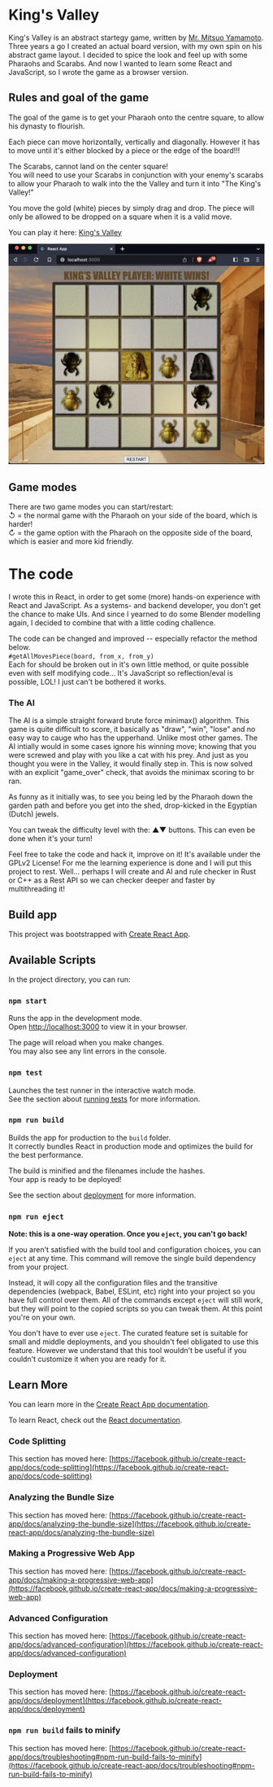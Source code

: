 # King's Valley

King's Valley is an abstract startegy game, written by <a href="https://www.youtube.com/watch?v=y9o_ydV63Ho">Mr. Mitsuo Yamamoto</a>.
Three years a go I created an actual board version, with my own spin on his abstract game layout. I decided to spice the look and feel up with some Pharaohs and Scarabs. And now I wanted to learn some React and JavaScript, so I wrote the game as a browser version.

## Rules and goal of the game

The goal of the game is to get your Pharaoh onto the centre square, to allow his dynasty to flourish.
<p>
Each piece can move horizontally, vertically and diagonally. However it has to move until it's either blocked by a piece or the edge of the board!!! 
<p>
The Scarabs, cannot land on the center square! </br>
You will need to use your Scarabs in conjunction with your enemy's scarabs to allow your Pharaoh to walk into the the Valley and turn it into "The King's Valley!"
<p>
You move the gold (white) pieces by simply drag and drop. The piece will only be allowed to be dropped on a square when it is a valid move.
<p>
You can play it here: <a href="https://gentle-beach-08e592103.2.azurestaticapps.net/">King's Valley</a>

![Alt text](./screenshot.png?raw=true "King's Valley")

## Game modes

There are two game modes you can start/restart:<br/>
↺ = the normal game with the Pharaoh on your side of the board, which is harder!<br/>
↻ = the game option with the Pharaoh on the opposite side of the board, which is easier and more kid friendly.

# The code

I wrote this in React, in order to get some (more) hands-on experience with React and JavaScript. As a systems- and backend developer, you don't get the chance to make UIs. And since I yearned to do some Blender modelling again, I decided to combine that with a little coding challence.
<p>
The code can be changed and improved -- especially refactor the method below.
<code>
#getAllMovesPiece(board, from_x, from_y) 
</code>
Each for should be broken out in it's own little method, or quite possible even with self modifying code... It's JavaScript so reflection/eval is possible, LOL! I just can't be bothered it works. 

### The AI

The AI is a simple straight forward brute force minimax() algorithm. This game is quite difficult to score, it basically as "draw", "win", "lose" and no easy way to cauge who has the upperhand. Unlike most other games. The AI intially would in some cases ignore his winning move; knowing that you were screwed and play with you like a cat with his prey. And just as you thought you were in the Valley, it would finally step in. This is now solved with an explicit "game_over" check, that avoids the minimax scoring to br ran.
<p>
As funny as it initially was, to see you being led by the Pharaoh down the garden path and before you get into the shed, drop-kicked in the Egyptian (Dutch) jewels.
<p>
You can tweak the difficulty level with the: ▲▼ buttons. This can even be done when it's your turn!
<p>
Feel free to take the code and hack it, improve on it! It's available under the GPLv2 License! For me the learning experience is done and I will put this project to rest. Well... perhaps I will create and AI and rule checker in Rust or C++ as a Rest API so we can checker deeper and faster by multithreading it! 

## Build app

This project was bootstrapped with [Create React App](https://github.com/facebook/create-react-app).

## Available Scripts

In the project directory, you can run:

### `npm start`

Runs the app in the development mode.\
Open [http://localhost:3000](http://localhost:3000) to view it in your browser.

The page will reload when you make changes.\
You may also see any lint errors in the console.

### `npm test`

Launches the test runner in the interactive watch mode.\
See the section about [running tests](https://facebook.github.io/create-react-app/docs/running-tests) for more information.

### `npm run build`

Builds the app for production to the `build` folder.\
It correctly bundles React in production mode and optimizes the build for the best performance.

The build is minified and the filenames include the hashes.\
Your app is ready to be deployed!

See the section about [deployment](https://facebook.github.io/create-react-app/docs/deployment) for more information.

### `npm run eject`

**Note: this is a one-way operation. Once you `eject`, you can't go back!**

If you aren't satisfied with the build tool and configuration choices, you can `eject` at any time. This command will remove the single build dependency from your project.

Instead, it will copy all the configuration files and the transitive dependencies (webpack, Babel, ESLint, etc) right into your project so you have full control over them. All of the commands except `eject` will still work, but they will point to the copied scripts so you can tweak them. At this point you're on your own.

You don't have to ever use `eject`. The curated feature set is suitable for small and middle deployments, and you shouldn't feel obligated to use this feature. However we understand that this tool wouldn't be useful if you couldn't customize it when you are ready for it.

## Learn More

You can learn more in the [Create React App documentation](https://facebook.github.io/create-react-app/docs/getting-started).

To learn React, check out the [React documentation](https://reactjs.org/).

### Code Splitting

This section has moved here: [https://facebook.github.io/create-react-app/docs/code-splitting](https://facebook.github.io/create-react-app/docs/code-splitting)

### Analyzing the Bundle Size

This section has moved here: [https://facebook.github.io/create-react-app/docs/analyzing-the-bundle-size](https://facebook.github.io/create-react-app/docs/analyzing-the-bundle-size)

### Making a Progressive Web App

This section has moved here: [https://facebook.github.io/create-react-app/docs/making-a-progressive-web-app](https://facebook.github.io/create-react-app/docs/making-a-progressive-web-app)

### Advanced Configuration

This section has moved here: [https://facebook.github.io/create-react-app/docs/advanced-configuration](https://facebook.github.io/create-react-app/docs/advanced-configuration)

### Deployment

This section has moved here: [https://facebook.github.io/create-react-app/docs/deployment](https://facebook.github.io/create-react-app/docs/deployment)

### `npm run build` fails to minify

This section has moved here: [https://facebook.github.io/create-react-app/docs/troubleshooting#npm-run-build-fails-to-minify](https://facebook.github.io/create-react-app/docs/troubleshooting#npm-run-build-fails-to-minify)
